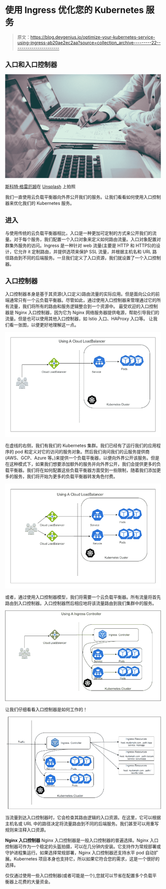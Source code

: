# 使用 Ingress 优化您的 Kubernetes 服务

> 原文：<https://blog.devgenius.io/optimize-your-kubernetes-service-using-ingress-ab20ae2ec2aa?source=collection_archive---------22----------------------->

## 入口和入口控制器

![](img/227465e9abdfc31360414161ccf649a2.png)

[斯科特·格雷厄姆](https://unsplash.com/@sctgrhm?utm_source=medium&utm_medium=referral)在 [Unsplash](https://unsplash.com?utm_source=medium&utm_medium=referral) 上拍照

我们一直使用云负载平衡器向外界公开我们的服务。让我们看看如何使用入口控制器来优化我们的 Kubernetes 服务。

## 进入

与使用传统的云负载平衡器相比，入口是一种更加可定制的方式来公开我们的流量。对于每个服务，我们配置一个入口对象来定义如何路由流量。入口对象配置对群集外服务的访问。Ingress 是一种针对 web 流量(主要是 HTTP 和 HTTPS)的设计，它允许 it 定制路由，并提供选项来保护 SSL 流量，并根据主机名和 URL 路径路由到不同的后端服务。一旦我们定义了入口资源，我们就设置了一个入口控制器。

## 入口控制器

入口控制器本身是基于其资源(入口定义)路由流量的实际应用。但是面向公众的前端通常只有一个云负载平衡器。尽管如此，通过使用入口控制器来管理通过它的所有流量，我们将所有的路由和服务逻辑整合到一个资源中。
最受欢迎的入口控制器是 Nginx 入口控制器，因为它为 Nginx 网络服务器提供电源，帮助引导我们的流量。但是也可以使用其他入口控制器，如 Istio 入口、HAProxy 入口等。
让我们看一张图，以便更好地理解这一点。

![](img/fd9b82e180c2535225d7f210face7920.png)

在虚线的右侧，我们有我们的 Kubernetes 集群。我们已经有了运行我们的应用程序的 pod 和定义对它的访问的服务对象。然后我们询问我们的云服务提供商(AWS、GCP、Azure 等。)来提供一个负载平衡器，以便向外界公开该服务。但是在这种模式下，如果我们想要添加额外的服务并向外界公开，我们会提供更多的负载平衡器。我们将在如何配置这些负载平衡器方面受到一些限制，随着我们添加更多的服务，我们将开始为更多的负载平衡器转发角色付费。

![](img/70ae3f3a50f1e09c188447b6aaabc583.png)

或者，通过使用入口控制器模型，我们将需要一个云负载平衡器。所有流量将首先路由到入口控制器。入口控制器然后相应地将该流量路由到我们集群中的服务。

![](img/468cd76100af28503507610021be27c9.png)

让我们仔细看看入口控制器是如何工作的！

![](img/3a42e8b4cc6286cf7b5814c2ac470c28.png)

当流量到达入口控制器时，它会检查其路由逻辑的入口资源。在这里，它可以根据主机名或 URL 中的路径决定将流量路由到不同的后端服务。我们甚至可以用重写规则来注释入口资源。

**Nginx 入口控制器**
Nginx 入口控制器是一般入口控制器的普遍选择。Nginx 入口控制器可作为一个稳定的头盔拍摄，可以在几分钟内安装。它支持作为常规部署或守护进程集运行。如果选择常规部署，Nginx 入口控制器还支持水平 pod 自动扩展。Kubernetes 项目本身也支持它，所以如果它符合您的需求，这是一个很好的选择。

仅仅通过使用一些入口控制器(或者可能是一个),您就可以节省在配置多个负载平衡器上花费的大量资金。